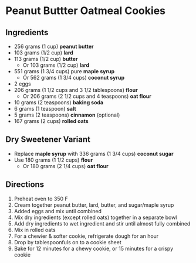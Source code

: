# Peanut Buttter Oatmeal Cookies

## Ingredients

- 256 grams (1 cup) **peanut butter**
- 103 grams (1/2 cup) **lard**
- 113 grams (1/2 cup) **butter**
    - Or 103 grams (1/2 cup) **lard**
- 551 grams (1 3/4 cups) pure **maple syrup**
    - Or 562 grams (1 3/4 cups) **coconut syrup**
- 2 eggs
- 206 grams (1 1/2 cups and 3 1/2 tablespoons) **flour**
    - Or 206 grams (2 1/2 cups and 4 teaspoons) **oat flour**
- 10 grams (2 teaspoons) **baking soda**
- 6 grams (1 teaspoon) **salt**
- 5 grams (2 teaspoons) **cinnamon** (optional)
- 167 grams (2 cups) **rolled oats**

## Dry Sweetener Variant

- Replace **maple syrup** with 336 grams (1 3/4 cups) **coconut sugar**
- Use 180 grams (1 1/2 cups) **flour**
    - Or 180 grams (2 1/4 cups) **oat flour**

## Directions

1. Preheat oven to 350 F
1. Cream together peanut butter, lard, butter, and sugar/maple syrup
1. Added eggs and mix until combined
1. Mix dry ingredients (except rolled oats) together in a separate bowl
1. Add dry ingredients to wet ingredient and stir until almost fully combined
1. Mix in rolled oats
1. For a chewier & softer cookie, refrigerate dough for an hour
1. Drop by tablespoonfuls on to a cookie sheet
1. Bake for 12 minutes for a chewy cookie, or 15 minutes for a crispy cookie
